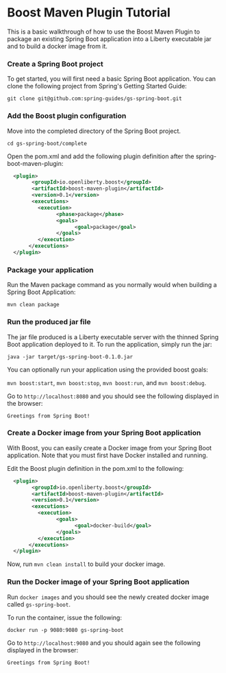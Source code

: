 # Boost Maven Plugin Tutorial

This is a basic walkthrough of how to use the Boost Maven Plugin to package an existing Spring Boot application into a Liberty executable jar and to build a docker image from it. 


### Create a Spring Boot project

To get started, you will first need a basic Spring Boot application. You can clone the following project from Spring's Getting Started Guide:

`git clone git@github.com:spring-guides/gs-spring-boot.git`

### Add the Boost plugin configuration 

Move into the completed directory of the Spring Boot project.

`cd gs-spring-boot/complete`

Open the pom.xml and add the following plugin definition after the spring-boot-maven-plugin:

```xml
  <plugin>
        <groupId>io.openliberty.boost</groupId>
        <artifactId>boost-maven-plugin</artifactId>
        <version>0.1</version>
        <executions>
          <execution>
                <phase>package</phase>
                <goals>
                      <goal>package</goal>
                </goals>
          </execution>
       </executions>
  </plugin>
```

### Package your application

Run the Maven package command as you normally would when building a Spring Boot Application:

`mvn clean package`


### Run the produced jar file

The jar file produced is a Liberty executable server with the thinned Spring Boot application deployed to it. To run the application, simply run the jar:

`java -jar target/gs-spring-boot-0.1.0.jar`

You can optionally run your application using the provided boost goals: 

`mvn boost:start`, `mvn boost:stop`, `mvn boost:run`, and `mvn boost:debug`. 

Go to `http://localhost:8080` and you should see the following displayed in the browser:

`Greetings from Spring Boot!`

### Create a Docker image from your Spring Boot application

With Boost, you can easily create a Docker image from your Spring Boot application. Note that
you must first have Docker installed and running.

Edit the Boost plugin definition in the pom.xml to the following:

```xml
  <plugin>
        <groupId>io.openliberty.boost</groupId>
        <artifactId>boost-maven-plugin</artifactId>
        <version>0.1</version>
        <executions>
          <execution>
                <goals>
                      <goal>docker-build</goal>
                </goals>
          </execution>
       </executions>
  </plugin>
```

Now, run `mvn clean install` to build your docker image.

### Run the Docker image of your Spring Boot application

Run `docker images` and you should see the newly created docker image called `gs-spring-boot`.

To run the container, issue the following:

`docker run -p 9080:9080 gs-spring-boot`

Go to `http://localhost:9080` and you should again see the following displayed in the browser: 

`Greetings from Spring Boot!`



